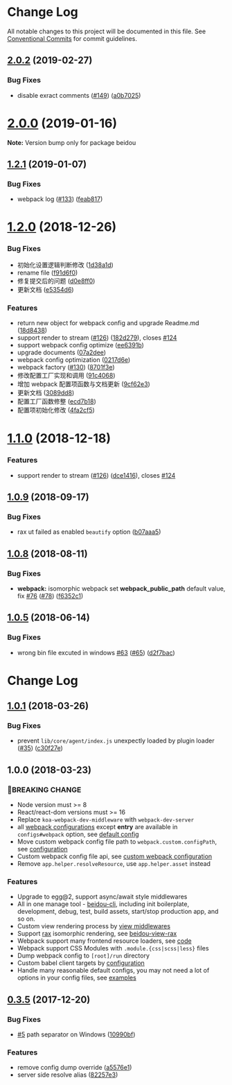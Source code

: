 # Change Log

All notable changes to this project will be documented in this file.
See [Conventional Commits](https://conventionalcommits.org) for commit guidelines.

## [2.0.2](https://github.com/alibaba/beidou/compare/v2.0.1...v2.0.2) (2019-02-27)


### Bug Fixes

* disable exract comments ([#149](https://github.com/alibaba/beidou/issues/149)) ([a0b7025](https://github.com/alibaba/beidou/commit/a0b7025))





# [2.0.0](https://github.com/alibaba/beidou/compare/v1.2.1...v2.0.0) (2019-01-16)

**Note:** Version bump only for package beidou

<a name="1.2.1"></a>

## [1.2.1](https://github.com/alibaba/beidou/compare/v1.2.0...v1.2.1) (2019-01-07)

### Bug Fixes

- webpack log ([#133](https://github.com/alibaba/beidou/issues/133)) ([feab817](https://github.com/alibaba/beidou/commit/feab817))

<a name="1.2.0"></a>

# [1.2.0](https://github.com/alibaba/beidou/compare/v1.1.0...v1.2.0) (2018-12-26)

### Bug Fixes

- 初始化设置逻辑判断修改 ([1d38a1d](https://github.com/alibaba/beidou/commit/1d38a1d))
- rename file ([f91d6f0](https://github.com/alibaba/beidou/commit/f91d6f0))
- 修复提交后的问题 ([d0e8ff0](https://github.com/alibaba/beidou/commit/d0e8ff0))
- 更新文档 ([e5354d6](https://github.com/alibaba/beidou/commit/e5354d6))

### Features

- return new object for webpack config and upgrade Readme.md ([18d8438](https://github.com/alibaba/beidou/commit/18d8438))
- support render to stream ([#126](https://github.com/alibaba/beidou/issues/126)) ([182d279](https://github.com/alibaba/beidou/commit/182d279)), closes [#124](https://github.com/alibaba/beidou/issues/124)
- support webpack config optimize ([ee6391b](https://github.com/alibaba/beidou/commit/ee6391b))
- upgrade documents ([07a2dee](https://github.com/alibaba/beidou/commit/07a2dee))
- webpack config optimization ([0217d6e](https://github.com/alibaba/beidou/commit/0217d6e))
- webpack factory ([#130](https://github.com/alibaba/beidou/issues/130)) ([8701f3e](https://github.com/alibaba/beidou/commit/8701f3e))
- 修改配置工厂实现和调用 ([91c4068](https://github.com/alibaba/beidou/commit/91c4068))
- 增加 webpack 配置项函数与文档更新 ([9cf62e3](https://github.com/alibaba/beidou/commit/9cf62e3))
- 更新文档 ([3089dd8](https://github.com/alibaba/beidou/commit/3089dd8))
- 配置工厂函数修整 ([ecd7b18](https://github.com/alibaba/beidou/commit/ecd7b18))
- 配置项初始化修改 ([4fa2cf5](https://github.com/alibaba/beidou/commit/4fa2cf5))

<a name="1.1.0"></a>

# [1.1.0](https://github.com/alibaba/beidou/compare/v1.0.10...v1.1.0) (2018-12-18)

### Features

- support render to stream ([#126](https://github.com/alibaba/beidou/issues/126)) ([dce1416](https://github.com/alibaba/beidou/commit/dce1416)), closes [#124](https://github.com/alibaba/beidou/issues/124)

<a name="1.0.9"></a>

## [1.0.9](https://github.com/alibaba/beidou/compare/v1.0.8...v1.0.9) (2018-09-17)

### Bug Fixes

- rax ut failed as enabled `beautify` option ([b07aaa5](https://github.com/alibaba/beidou/commit/b07aaa5))

<a name="1.0.8"></a>

## [1.0.8](https://github.com/alibaba/beidou/compare/v1.0.7...v1.0.8) (2018-08-11)

### Bug Fixes

- **webpack:** isomorphic webpack set **webpack_public_path** default value, fix [#76](https://github.com/alibaba/beidou/issues/76) ([#78](https://github.com/alibaba/beidou/issues/78)) ([f6352c1](https://github.com/alibaba/beidou/commit/f6352c1))

<a name="1.0.5"></a>

## [1.0.5](https://github.com/alibaba/beidou/compare/v1.0.4...v1.0.5) (2018-06-14)

### Bug Fixes

- wrong bin file excuted in windows [#63](https://github.com/alibaba/beidou/issues/63) ([#65](https://github.com/alibaba/beidou/issues/65)) ([d2f7bac](https://github.com/alibaba/beidou/commit/d2f7bac))

# Change Log

## [1.0.1](https://github.com/alibaba/beidou/compare/v1.0.0...v1.0.1) (2018-03-26)

### Bug Fixes

- prevent `lib/core/agent/index.js` unexpectly loaded by plugin loader ([#35](https://github.com/alibaba/beidou/issues/35)) ([c30f27e](https://github.com/alibaba/beidou/commit/c30f27e))

## 1.0.0 (2018-03-23)

### BREAKING CHANGE

- Node version must >= 8
- React/react-dom versions must >= 16
- Replace `koa-webpack-dev-middleware` with `webpack-dev-server`
- all [webpack configurations](https://webpack.js.org/configuration/) except **entry** are available in `configs#webpack` option, see [default config](https://github.com/alibaba/beidou/blob/master/packages/beidou-webpack/config/config.default.js)
- Move custom webpack config file path to `webpack.custom.configPath`, see [configuration](https://github.com/alibaba/beidou/blob/master/packages/beidou-webpack/README.md#configuration)
- Custom webpack config file api, see [custom webpack configuration](https://github.com/alibaba/beidou/blob/master/packages/beidou-webpack/README.md#custom-webpack-configuration)
- Remove `app.helper.resolveResource`, use `app.helper.asset` instead

### Features

- Upgrade to egg@2, support async/await style middlewares
- All in one manage tool - [beidou-cli](https://github.com/alibaba/beidou/blob/master/packages/beidou-cli/README.md), including init boilerplate, development, debug, test, build assets, start/stop production app, and so on.
- Custom view rendering process by [view middlewares](https://github.com/alibaba/beidou/blob/master/packages/beidou-view-react/README.md#custom-view-middlewares)
- Support [rax](https://github.com/alibaba/rax) isomorphic rendering, see [beidou-view-rax](https://github.com/alibaba/beidou/blob/master/packages/beidou-view-rax/README.md)
- Webpack support many frontend resource loaders, see [code](https://github.com/alibaba/beidou/blob/master/packages/beidou-webpack/config/webpack/webpack.browser.js)
- Webpack support CSS Modules with `.module.{css|scss|less}` files
- Dump webpack config to `[root]/run` directory
- Custom babel client targets by [configuration](https://github.com/alibaba/beidou/blob/master/packages/babel-preset-beidou-client/README.md#configuration)
- Handle many reasonable default configs, you may not need a lot of options in your config files, see [examples](https://github.com/alibaba/beidou/tree/master/examples)

## [0.3.5](https://github.com/alibaba/beidou/compare/v0.3.4...v0.3.5) (2017-12-20)

### Bug Fixes

- [#5](https://github.com/alibaba/beidou/issues/5) path separator on Windows ([10990bf](https://github.com/alibaba/beidou/commit/10990bf))

### Features

- remove config dump override ([a5576e1](https://github.com/alibaba/beidou/commit/a5576e1))
- server side resolve alias ([82257e3](https://github.com/alibaba/beidou/commit/82257e3))
